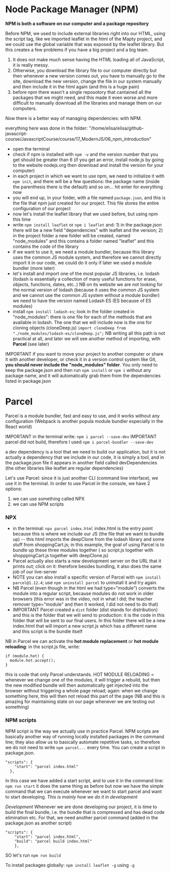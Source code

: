 # Node Package Manager (NPM)

**NPM is both a software on our computer and a package repository**

Before NPM, we used to include external libraries right into our HTML, using the script tag, like we imported leaflet in the html of the Mapty project, and we could use the global variable that was exposed by the leaflet library. But this creates a few problems if you have a big project and a big team.
1. It does not make much sense having the HTML loading all of JavaScript, it is really messy.
2. Otherwise, you download the library file to our computer directly but then whenever a new version comes out, you have to manually go to the site, download the new version, change the file in our system manually and then include it in the html again (and this is a huge pain)
3. before npm there wasn't a single reposotory that cantained all the packages that we might need, and this made it even worse and more difficult to manually download all the libraries and manage them on our computers.

Now there is a better way of managing dependencies: with NPM.

everything here was done in the folder: "/home/elisa/elisa/github-javascript-course/JavascriptCourse/course/17_ModernJS/06_npm_introduction"

- open the terminal
- check if npm is installed with `npm -v` and the version number that you get should be greater than 6 (if you get an error, install node.js by going to the website nodejs.org then download and install the version for your computer)
- in each project in which we want to use npm, we need to initialize it with `npm init`, and there will be a few questions: the package name (inside the parenthesis there is the default) and so on... hit enter for everything now
- you will end up, in your folder, with a file named `package.json`, and this is the file that npm just created for our project. This file stores the entire configuration of our project
- now let's install the leaflet library that we used before, but using npm this time
- write `npm install leaflet` or `npm i leaflet` and: 1) in the package.json there will be a new field "dependencies" with leaflet and the version; 2) in the project folder a new folder will be created, named "node_modules" and this contains a folder named "leaflet" and this contains the code of the library
- if we want to use it, we need a module bundler, because this library uses the common JS module system, and therefore we cannot directly import it in our code, we could do it only if later we used a module bundler (more later)
- let's install and import one of the most popular JS libraries, i.e. lodash (lodash is essentially a collection of many useful functions for erase, objects, functions, dates, etc..) NB on its website we are not looking for the normal version of lodash (because it uses the common JS system and we cannot use the common JS system without a module bundler) we need to have the version named Lodash ES (ES because of ES modules)
- install `npm install lodash-es`; look in the folder created in "node_modules": there is one file for each of the methods that are available in lodash. The one that we will include now is the one for cloning objects (cloneDeep.js) `import cloneDeep from "./node_modules/lodash-es/cloneDeep.js";` NB writing all this path is not practical at all, and later we will see another method of importing, with **Parcel** (see later)

IMPORTANT
if you want to move your project to another computer or share it with another developer, or check it in a version control system like Git, **you should never include the "node_modules" folder**.
You only need to keep the package.json and then run `npm install` or `npm i` without any package name, and it will automatically grab them from the dependencies listed in package.json

# Parcel
Parcel is a module bundler, fast and easy to use, and it works without any configuration (Webpack is another popula module bundler especially in the React world)

IMPORTANT in the terminal write: `npm i parcel --save-dev`
IMPORTANT parcel did not build, therefore I used `npm i parcel-bundler --save-dev`

a dev dependency is a tool that we need to build our application, but it is not actually a dependency that we include in our code, it is simply a tool, and in the package.json file it appears in another field called devDependencies (the other libraries like leaflet are regular dependencies)

Let's use Parcel: since it is just another CLI (command line interface), we use it in the terminal.
In order to use Parcel in the console, we have 2 options:
1. we can use something called NPX
2. we can use NPM scripts

### NPX
- in the terminal: `npx parcel index.html` index.html is the entry point because this is where we include our JS (the file that we want to bundle up) -- this html imports the deepClone from the lodash library and some stuff from shoppingCart.js; in this example, the goal of using Parcel is to bundle up these three modules together ( so script.js together with shopppingCart.js together with deepClone.js)
- Parcel actually also starts a new development server on the URL that it prints out; click on it: therefore besides bundling, it also does the same job of our live-server
- NOTE you can also install a specific version of Parcel with `npm install parcel@1.12.4`; use `npm uninstall parcel` to uninstall it and try again.
- NB Parcel (even though in the html <script></script> we had type="module") converts the module into a regular script, because modules do not work in older browsers (this error was in the video, not in what I did; the teacher remover type="module" and then it worked, I did not need to do that)
- IMPORTANT Parcel created a `dist` folder (dist stands for distribution) and this is the folder that we will send to production: it is the code in this folder that will be sent to our final users. In this folder there will be a new index.html that will import a new script.js which has a different name and this script is the bundle itself

NB in Parcel we can activate the **hot module replacement** or **hot module reloading**: in the script.js file, write:
```
if (module.hot) {
  module.hot.accept();
}
```
this is code that only Parcel understands.
HOT MODULE RELOADING = whenever we change one of the modules, it will trigger a rebuild, but then the new modified bundle will then automatically get injected into the browser without triggering a whole page reload; again: when we change something here, this will then not reload this part of the page (NB and this is amazing for maintaining state on our page whenever we are testing out something)

### NPM scripts
NPM script is the way we actually use in practice Parcel.
NPM scripts are basically another way of running locally installed packages in the command line; they also allow us to basically automate repetitive tasks, so therefore we do not need to write `npm parcel...` every time. You can create a script in package.json.

```
"scripts": {
    "start": "parcel index.html"
  },
```

In this case we have added a start script, and to use it in the command line: `npm run start`
it does the same thing as before but now we have the simple command that we can execute whenever we want to start parcel and want to start developing. *This is mainly how we do it in development*

*Development*
Whenever we are done developing our project, it is time to build the final bundle, i.e. the bundle that is compressed and has dead code elimination etc.
For that, we need another parcel command (added in the package.json as another script)
```
"scripts": {
    "start": "parcel index.html",
    "build": "parcel build index.html"
    },
```
SO let's run `npm run build`

To install packages globally: `npm install leaflet -g` using `-g`